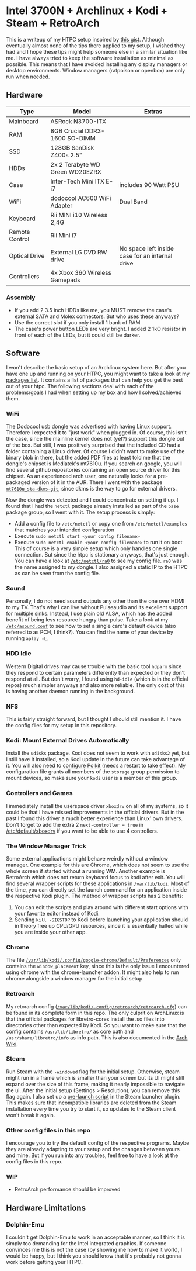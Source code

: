 # Intel 3700N + Archlinux + Kodi + Steam + RetroArch
This is a writeup of my HTPC setup inspired by [this gist](https://gist.github.com/SierraNL/8837b787bb0905a709d0).
Although eventually almost none of the tips there applied to my setup, I wished they had and I hope these tips might help someone else in a similar situation like me.
I have always tried to keep the software installation as minimal as possible.
This means that I have avoided installing any display managers or desktop environments.
Window managers (ratpoison or openbox) are only run when needed.

## Hardware
|Type|Model|Extras|
|---|---|---|
|Mainboard|ASRock N3700-ITX||
|RAM|8GB Crucial DDR3-1600 SO-DIMM||
|SSD|128GB SanDisk Z400s 2.5"||
|HDDs|2x 2 Terabyte WD Green WD20EZRX||
|Case|Inter-Tech Mini ITX E-i7|includes 90 Watt PSU|
|WiFi|dodocool AC600 WiFi Adapter|Dual Band|
|Keyboard|Rii MINI i10 Wireless 2,4G||
|Remote Control|Rii Mini i7||
|Optical Drive|External LG DVD RW drive|No space left inside case for an internal drive|
|Controllers|4x Xbox 360 Wireless Gamepads||

### Assembly
* If you add 2 3.5 inch HDDs like me, you MUST remove the case's external SATA and Molex connectors. But who uses these anyways?
* Use the correct slot if you only install 1 bank of RAM
* The case's power button LEDs are very bright. I added 2 1kO resistor in front of each of the LEDs, but it could still be darker.

## Software
I won't describe the basic setup of an Archlinux system here.
But after you have one up and running on your HTPC, you might want to take a look at my [packages list](packages).
It contains a list of packages that can help you get the best out of your htpc.
The following sections deal with each of the problems/goals I had when setting up my box and how I solved/achieved them.

### WiFi
The Dodocool usb dongle was advertised with having Linux support.
Therefore I expected it to "just work" when plugged in.
Of course, this isn't the case, since the mainline kernel does not (yet?) support this dongle out of the box.
But still, I was positively surprised that the included CD had a folder containing a Linux driver.
Of course I didn't want to make use of the binary blob in there, but the added PDF files at least told me that the dongle's chipset is Mediatek's mt7610u.
If you search on google, you will find several github repositories containing an open source driver for this chipset.
As an experienced arch user, one naturally looks for a pre-packaged version of it in the AUR.
There I went with the package [`mt7610u_sta-dkms-git`](https://aur.archlinux.org/packages/mt7610u_sta-dkms-git/), since dkms is the way to go for external drivers.

Now the dongle was detected and I could concentrate on setting it up.
I found that I had the `netctl` package already installed as part of the `base` package group, so I went with it.
The setup process is simply:
* Add a config file to `/etc/netctl` or copy one from `/etc/netctl/examples` that matches your intended configuration
* Execute `sudo netctl start <your config filename>`
* Execute `sudo netctl enable <your config filename>` to run it on boot
This of course is a very simple setup which only handles one single connection.
But since the htpc is stationary anyways, that's just enough.
You can have a look at [`/etc/netctl/ra0`](etc/netct/ra0) to see my config file.
`ra0` was the name assigned to my dongle.
I also assigned a static IP to the HTPC as can be seen from the config file.

### Sound
Personally, I do not need sound outputs any other than the one over HDMI to my TV.
That's why I can live without Pulseaudio and its excellent support for multiple sinks.
Instead, I use plain old ALSA, which has the added benefit of being less resource hungry than pulse.
Take a look at my [`/etc/asound.conf`](etc/asound.conf) to see how to set a single card's default device (also referred to as PCH, I think?).
You can find the name of your device by running `aplay -L`.

### HDD Idle
Western Digital drives may cause trouble with the basic tool `hdparm` since they respond to certain parameters differenlty than expected or they don't respond at all.
But don't worry, I found using `hd-idle` (which is in the official repos) much simpler anyways and also more reliable.
The only cost of this is having another daemon running in the background.

### NFS
This is fairly straight forward, but I thought I should still mention it.
I have the config files for my setup in this repository.

### Kodi: Mount External Drives Automatically
Install the  `udisks` package.
Kodi does not seem to work with `udisks2` yet, but I still have it installed, so a Kodi update in the future can take advantage of it.
You will also need to [configure Polkit](etc/polkit-1/rules.d/50-udisks.rules/50-udisks.rules) (needs a restart to take effect).
My configuration file grants all members of the `storage` group permission to mount devices, so make sure your `kodi` user is a member of this group.

### Controllers and Games
I immediately install the userspace driver `xboxdrv` on all of my systems, so it could be that I have missed improvements in the official drivers.
But in the past I found this driver a much better experience than Linux' own drivers.
Don't forget to add the extra 2 `next-controller = true` in [/etc/default/xboxdrv](etc/default/xboxdrv) if you want to be able to use 4 controllers.

### The Window Manager Trick
Some external applications might behave weirdly without a window manager.
One example for this are Chrome, which does not seem to use the whole screen if started without a running WM.
Another example is RetroArch which does not return keyboard focus to kodi after exit.
You will find several wrapper scripts for these applications in [`/var/lib/kodi`](var/lib/kodi).
Most of the time, you can directly set the launch command for an application inside the respective Kodi plugin.
The method of wrapper scripts has 2 benefits:
1. You can edit the scripts and play around with different start options with your favorite editor instead of Kodi.
2. Sending `kill -SIGSTOP` to Kodi before launching your application should in theory free up CPU/GPU resources, since it is essentially halted while you are inside your other app.

### Chrome
The file [`/var/lib/kodi/.config/google-chrome/Default/Preferences`](var/lib/kodi/.config/google-chrome/Default/Preferences) only contains the `window_placement` key, since this is the only issue I encountered using chrome with the chrome-launcher addon.
It might also help to run chrome alongside a window manager for the initial setup.

### Retroarch
My retorarch config ([`/var/lib/kodi/.config/retroarch/retroarch.cfg`](var/lib/kodi/.config/retroarch/retroarch.cfg)) can be found in its complete form in this repo.
The only culprit on ArchLinux is that the official packages for libretro-cores install the .so files into directories other than expected by Kodi.
So you want to make sure that the config contains `/usr/lib/libretro/` as core path and `/usr/share/libretro/info` as info path.
This is also documented in the [Arch Wiki](https://wiki.archlinux.org/index.php/RetroArch#No_cores_found).

### Steam
Run Steam with the `-windowed` flag for the initial setup.
Otherwise, steam might run in a frame which is smaller than your screen but its UI might still expand over the size of this frame, making it nearly impossible to navigate the ui.
After the initial setup (Settings > Resolution), you can remove this flag again.
I also set up a [pre-launch script](var/lib/kodi/pre-steam.sh) in the Steam launcher plugin.
This makes sure that incompatible libraries are deleted from the Steam installation every time you try to start it, so updates to the Steam client won't break it again.

### Other config files in this repo
I encourage you to try the default config of the respective programs.
Maybe they are already adapting to your setup and the changes between yours and mine.
But if you run into any troubles, feel free to have a look at the config files in this repo.

### WIP
* RetroArch performance should be improved

## Hardware Limitations
### Dolphin-Emu
I couldn't get Dolphin-Emu to work in an acceptable manner, so I think it is simply too demanding for the Intel integrated graphics.
If someone convinces me this is not the case (by showing me how to make it work), I would be happy, but I think you should know that it's probably not gonna work before getting your HTPC.
